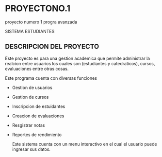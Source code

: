 # PROYECTONO.1
proyecto numero 1 progra avanzada 

SISTEMA ESTUDIANTES

## DESCRIPCION DEL PROYECTO

Este proyecto es para una gestion academica que permite administrar la realcion entre usuarios los cuales son (estudiantes y catedraticos), cursos, evaluaciones entre otras cosas.

Este programa cuenta con diversas funciones
- Gestion de usuarios
- Gestion de cursos
- Inscripcion de estuidantes
- Creacion de evaluaciones
- Resgistrar notas
- Reportes de rendimiento

  Este sistema cuenta con un menu interactivo en el cual el usuario puede ingresar sus datos.

